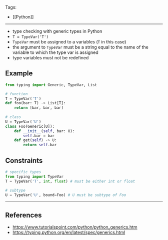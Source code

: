 Tags:
- [[Python]]
---
- type checking with generic types in Python
- `T = TypeVar('T')`
- `TypeVar` must be assigned to a variables (`T` in this case)
- the argument to `TypeVar` must be a string equal to the name of the variable to which the type var is assigned
- type variables must not be redefined
## Example
```python
from typing import Generic, TypeVar, List

# function
T = TypeVar('T')
def foo(bar: T) -> List[T]:
    return [bar, bar, bar]
    
# class
U = TypeVar('U')
class Foo(Generic[U]):
    def __init__(self, bar: U):
        self.bar = bar
    def get(self) -> U:
        return self.bar
```

## Constraints
```python
# specific types
from typing import TypeVar
T = TypeVar('T', int, float) # must be either int or float

# subtype
U = TypeVar('U', bound=Foo) # U must be subtype of Foo
```
---
## References
- https://www.tutorialspoint.com/python/python_generics.htm
- https://typing.python.org/en/latest/spec/generics.html